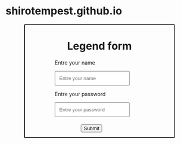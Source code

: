 # shirotempest.github.io
<html>
    <head>
        <style>
      .outer {
        margin: auto;
        height: 300px;
        width: 400px;
        border: 2px solid black;
        position: relative;
      }
      p {
        margin-left: 80px;
      }
      .in {
        margin-left: 80px;
        padding: 10px;
      }
      #bt {
        margin-top: 20px;
        position: absolute;
        left: 150px;
      }
      #bt:hover {
        background: green;
        font-size: 13px;
        cursor: pointer;
        color: white;
      }
    </style>
        <script>
      function fa() {
        if (a.value == "" || b.value == "") {
          f();
          document.getElementById("a").style.border = "3px solid red";
          document.getElementById("b").style.border = "3px solid red";
          bt.value = " u cant, bro ";
        } else {
          document.getElementById("a").style.border = "3px solid green";
          document.getElementById("b").style.border = "3px solid green";
          bt.value = "hanta ktbtihom";
          bt.style.left = "120px";
        }
      }
      flag = 1;
      function f() {
        if (flag == 1) {
          bt.style.left = "210px";
          flag = 2;
        } else if (flag == 2) {
          bt.style.left = "80px";
          flag = 1;
        }
      }
    </script>
    </head>
    <body>
        <div class="outer">
            <h1 style="text-align: center">Legend form</h1>
            <p>Entre your name</p>
            <input class="in" type="text" placeholder="Entre your name"
                id="a" />
            <p>Entre your password</p>
            <input
                class="in"
                type="password"
                placeholder="Entre your password"
                id="b" />
            <br />
            <input
                type="submit"
                onmouseenter="fa()"
                onclick="alert('one piece 3mk')"
                id="bt" />
        </div>
    </body>
</html>
